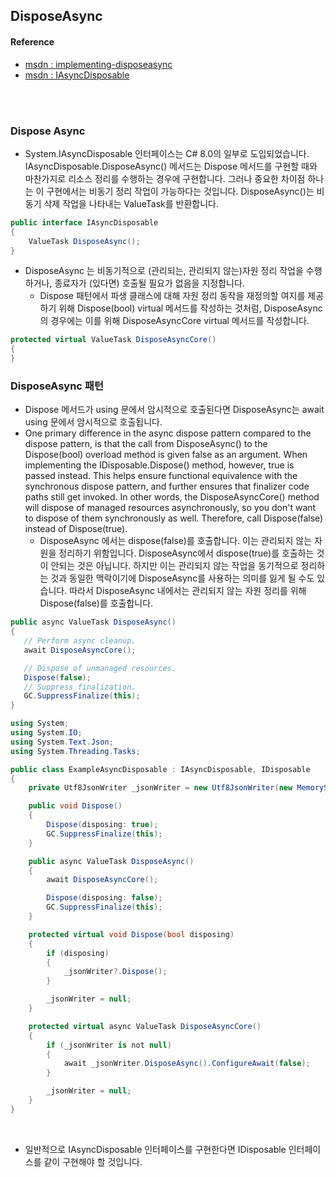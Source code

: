 ## DisposeAsync

#### Reference
- [msdn : implementing-disposeasync](https://docs.microsoft.com/ko-kr/dotnet/standard/garbage-collection/implementing-disposeasync)
- [msdn : IAsyncDisposable](https://docs.microsoft.com/ko-kr/dotnet/api/system.iasyncdisposable?view=net-5.0)

<br>
<br>

### Dispose Async

- System.IAsyncDisposable 인터페이스는 C# 8.0의 일부로 도입되었습니다. IAsyncDisposable.DisposeAsync() 메서드는 Dispose 메서드를 구현할 때와 마찬가지로 리소스 정리를 수행하는 경우에 구현합니다. 그러나 중요한 차이점 하나는 이 구현에서는 비동기 정리 작업이 가능하다는 것입니다. DisposeAsync()는 비동기 삭제 작업을 나타내는 ValueTask를 반환합니다.

```cs
public interface IAsyncDisposable
{
    ValueTask DisposeAsync();
}
```

- DisposeAsync 는 비동기적으로 (관리되는, 관리되지 않는)자원 정리 작업을 수행하거나, 종료자가 (있다면) 호출될 필요가 없음을 지정합니다.
  - Dispose 패턴에서 파생 클래스에 대해 자원 정리 동작을 재정의할 여지를 제공하기 위해 Dispose(bool) virtual 메서드를 작성하는 것처럼, DisposeAsync 의 경우에는 이를 위해 DisposeAsyncCore virtual 메서드를 작성합니다.

```cs
protected virtual ValueTask DisposeAsyncCore()
{
}
```

### DisposeAsync 패턴
- Dispose 메서드가 using 문에서 암시적으로 호출된다면 DisposeAsync는 await using 문에서 암시적으로 호출됩니다.
- One primary difference in the async dispose pattern compared to the dispose pattern, is that the call from DisposeAsync() to the Dispose(bool) overload method is given false as an argument. When implementing the IDisposable.Dispose() method, however, true is passed instead. This helps ensure functional equivalence with the synchronous dispose pattern, and further ensures that finalizer code paths still get invoked. In other words, the DisposeAsyncCore() method will dispose of managed resources asynchronously, so you don't want to dispose of them synchronously as well. Therefore, call Dispose(false) instead of Dispose(true).
  - DisposeAsync 에서는 dispose(false)를 호출합니다. 이는 관리되지 않는 자원을 정리하기 위함입니다. DisposeAsync에서 dispose(true)를 호출하는 것이 안되는 것은 아닙니다. 하지만 이는 관리되지 않는 작업을 동기적으로 정리하는 것과 동일한 맥락이기에 DisposeAsync를 사용하는 의미를 잃게 될 수도 있습니다. 따라서 DisposeAsync 내에서는 관리되지 않는 자원 정리를 위해 Dispose(false)를 호출합니다.
  

 ```cs
 public async ValueTask DisposeAsync()
{
    // Perform async cleanup.
    await DisposeAsyncCore();

    // Dispose of unmanaged resources.
    Dispose(false);
    // Suppress finalization.
    GC.SuppressFinalize(this);
}
```

```cs
using System;
using System.IO;
using System.Text.Json;
using System.Threading.Tasks;

public class ExampleAsyncDisposable : IAsyncDisposable, IDisposable
{
    private Utf8JsonWriter _jsonWriter = new Utf8JsonWriter(new MemoryStream());

    public void Dispose()
    {
        Dispose(disposing: true);
        GC.SuppressFinalize(this);
    }

    public async ValueTask DisposeAsync()
    {
        await DisposeAsyncCore();

        Dispose(disposing: false);
        GC.SuppressFinalize(this);
    }

    protected virtual void Dispose(bool disposing)
    {
        if (disposing)
        {
            _jsonWriter?.Dispose();
        }

        _jsonWriter = null;
    }

    protected virtual async ValueTask DisposeAsyncCore()
    {
        if (_jsonWriter is not null)
        {
            await _jsonWriter.DisposeAsync().ConfigureAwait(false);
        }

        _jsonWriter = null;
    }
}
```

<br>

- 일반적으로 IAsyncDisposable 인터페이스를 구현한다면 IDisposable 인터페이스를 같이 구현해야 할 것입니다.
